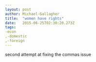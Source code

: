 ```yaml
---
layout: post 
author: Michael-Gallagher 
title:  "women have rights" 
date:   2015-06-25T02:30:20.273Z 
tags: 
-econ
,-domestic
,-foreign
---
```


second attempt at fixing the commas issue